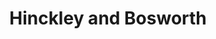 ---
title: Hinckley and Bosworth
url: /hinckley-and-bosworth/
latitude: 52.648
longitude: -1.245
---